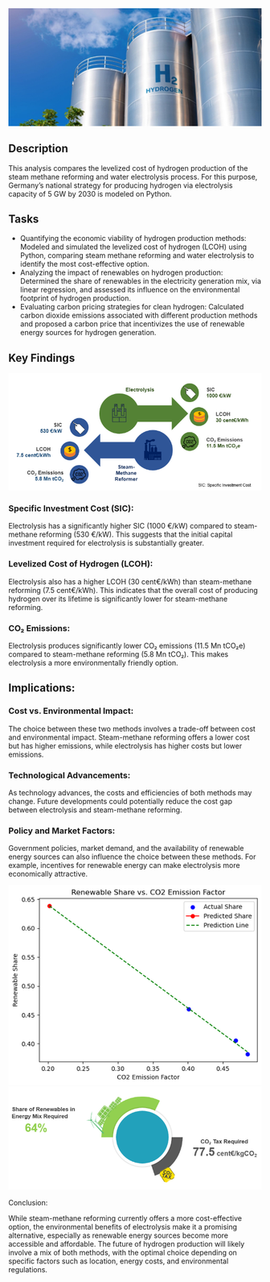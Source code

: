 <img src="H2.jpg">

## Description
This analysis compares the levelized cost of hydrogen production of the steam methane reforming and water electrolysis process. For this purpose, Germany’s national strategy for producing hydrogen via electrolysis capacity of 5 GW by 2030 is modeled on Python.

## Tasks
- Quantifying the economic viability of hydrogen production methods: Modeled and simulated the levelized cost of hydrogen (LCOH) using Python, comparing steam methane reforming and water electrolysis to identify the most cost-effective option.
- Analyzing the impact of renewables on hydrogen production: Determined the share of renewables in the electricity generation mix, via linear regression, and assessed its influence on the environmental footprint of hydrogen production.
- Evaluating carbon pricing strategies for clean hydrogen: Calculated carbon dioxide emissions associated with different production methods and proposed a carbon price that incentivizes the use of renewable energy sources for hydrogen generation.

## Key Findings
<img src="LCOH.PNG">

### Specific Investment Cost (SIC):

Electrolysis has a significantly higher SIC (1000 €/kW) compared to steam-methane reforming (530 €/kW). This suggests that the initial capital investment required for electrolysis is substantially greater.

### Levelized Cost of Hydrogen (LCOH):

Electrolysis also has a higher LCOH (30 cent€/kWh) than steam-methane reforming (7.5 cent€/kWh). This indicates that the overall cost of producing hydrogen over its lifetime is significantly lower for steam-methane reforming.

### CO₂ Emissions:

Electrolysis produces significantly lower CO₂ emissions (11.5 Mn tCO₂e) compared to steam-methane reforming (5.8 Mn tCO₂). This makes electrolysis a more environmentally friendly option.

## Implications:

### Cost vs. Environmental Impact:
The choice between these two methods involves a trade-off between cost and environmental impact. Steam-methane reforming offers a lower cost but has higher emissions, while electrolysis has higher costs but lower emissions.

### Technological Advancements: 
As technology advances, the costs and efficiencies of both methods may change. Future developments could potentially reduce the cost gap between electrolysis and steam-methane reforming.

### Policy and Market Factors: 
Government policies, market demand, and the availability of renewable energy sources can also influence the choice between these methods. For example, incentives for renewable energy can make electrolysis more economically attractive.

<img src="predicted_res.png">

<img src="RES_CO2.PNG">

Conclusion:

While steam-methane reforming currently offers a more cost-effective option, the environmental benefits of electrolysis make it a promising alternative, especially as renewable energy sources become more accessible and affordable. The future of hydrogen production will likely involve a mix of both methods, with the optimal choice depending on specific factors such as location, energy costs, and environmental regulations.
